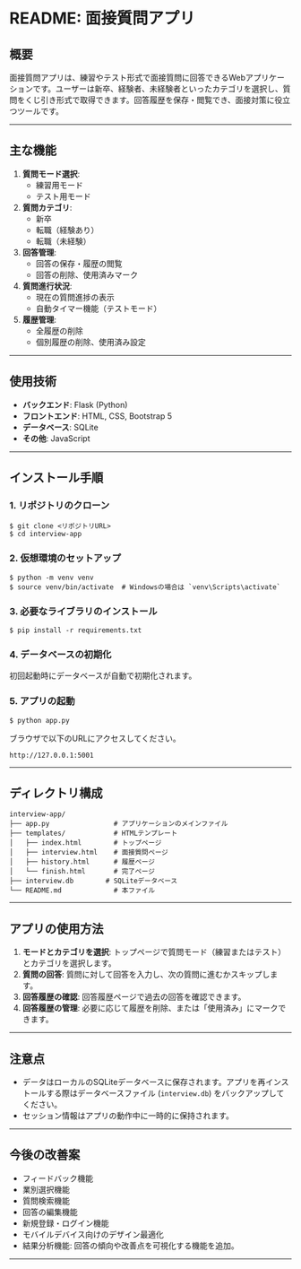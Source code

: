 # README: 面接質問アプリ

## 概要

面接質問アプリは、練習やテスト形式で面接質問に回答できるWebアプリケーションです。ユーザーは新卒、経験者、未経験者といったカテゴリを選択し、質問をくじ引き形式で取得できます。回答履歴を保存・閲覧でき、面接対策に役立つツールです。

---

## 主な機能

1. **質問モード選択**:
    - 練習用モード
    - テスト用モード
2. **質問カテゴリ**:
    - 新卒
    - 転職（経験あり）
    - 転職（未経験）
3. **回答管理**:
    - 回答の保存・履歴の閲覧
    - 回答の削除、使用済みマーク
4. **質問進行状況**:
    - 現在の質問進捗の表示
    - 自動タイマー機能（テストモード）
5. **履歴管理**:
    - 全履歴の削除
    - 個別履歴の削除、使用済み設定

---

## 使用技術

- **バックエンド**: Flask (Python)
- **フロントエンド**: HTML, CSS, Bootstrap 5
- **データベース**: SQLite
- **その他**: JavaScript

---

## インストール手順

### 1. リポジトリのクローン

```
$ git clone <リポジトリURL>
$ cd interview-app
```

### 2. 仮想環境のセットアップ

```
$ python -m venv venv
$ source venv/bin/activate  # Windowsの場合は `venv\Scripts\activate`
```

### 3. 必要なライブラリのインストール

```
$ pip install -r requirements.txt
```

### 4. データベースの初期化

初回起動時にデータベースが自動で初期化されます。

### 5. アプリの起動

```
$ python app.py
```

ブラウザで以下のURLにアクセスしてください。

```
http://127.0.0.1:5001
```

---

## ディレクトリ構成

```
interview-app/
├── app.py                # アプリケーションのメインファイル
├── templates/            # HTMLテンプレート
│   ├── index.html        # トップページ
│   ├── interview.html    # 面接質問ページ
│   ├── history.html      # 履歴ページ
│   └── finish.html       # 完了ページ
├── interview.db        # SQLiteデータベース
└── README.md             # 本ファイル
```

---

## アプリの使用方法

1. **モードとカテゴリを選択**: トップページで質問モード（練習またはテスト）とカテゴリを選択します。
2. **質問の回答**: 質問に対して回答を入力し、次の質問に進むかスキップします。
3. **回答履歴の確認**: 回答履歴ページで過去の回答を確認できます。
4. **回答履歴の管理**: 必要に応じて履歴を削除、または「使用済み」にマークできます。

---

## 注意点

- データはローカルのSQLiteデータベースに保存されます。アプリを再インストールする際はデータベースファイル (`interview.db`) をバックアップしてください。
- セッション情報はアプリの動作中に一時的に保持されます。

---



## 今後の改善案

- フィードバック機能
- 業別選択機能
- 質問検索機能
- 回答の編集機能
- 新規登録・ログイン機能
- モバイルデバイス向けのデザイン最適化
- 結果分析機能: 回答の傾向や改善点を可視化する機能を追加。

---


